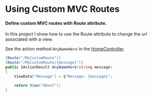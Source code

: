 # Using Custom MVC Routes
#### Define custom MVC routes with Route attribute.

In this project I show how to use the Route attribute to change the url associated with a view. 

See the action method `AnyNameHere` in the [HomeController](https://github.com/carlosbocanegra/UsingCustomMVCRoutes/blob/master/Controllers/HomeController.cs)

```csharp
[Route("/MyCustomRoute")]
[Route("/MyCustomRoute/{message}")]
public IActionResult AnyNameHere(string message)
{
    ViewData["Message"] = $"Message: {message}";

    return View("About");
}
```
